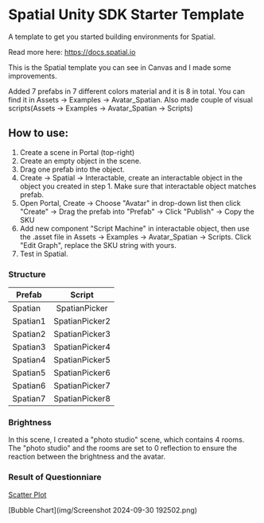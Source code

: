 # Spatial Unity SDK Starter Template

A template to get you started building environments for Spatial.

Read more here: https://docs.spatial.io


This is the Spatial template you can see in Canvas and I made some improvements.

Added 7 prefabs in 7 different colors material and it is 8 in total. You can find it in Assets -> Examples -> Avatar_Spatian.
Also made couple of visual scripts(Assets -> Examples -> Avatar_Spatian -> Scripts)

## How to use:
1. Create a scene in Portal (top-right)
2. Create an empty object in the scene.
3. Drag one prefab into the object.
4. Create -> Spatial -> Interactable, create an interactable object in the object you created in step 1. Make sure that interactable object matches prefab.
5. Open Portal, Create -> Choose "Avatar" in drop-down list then click "Create" -> Drag the prefab into "Prefab" -> Click "Publish" -> Copy the SKU
6. Add new component "Script Machine" in interactable object, then use the .asset file in Assets -> Examples -> Avatar_Spatian -> Scripts. Click "Edit Graph", replace the SKU string with yours.
7. Test in Spatial.

### Structure
| Prefab        |Script           |
| ------------- |:---------------:|
| Spatian       | SpatianPicker   |
| Spatian1      | SpatianPicker2  |
| Spatian2      | SpatianPicker3  |
| Spatian3      | SpatianPicker4  |
| Spatian4      | SpatianPicker5  |
| Spatian5      | SpatianPicker6  |
| Spatian6      | SpatianPicker7  |
| Spatian7      | SpatianPicker8  |

### Brightness
In this scene, I created a "photo studio" scene, which contains 4 rooms. The "photo studio" and the rooms are set to 0 reflection to ensure the reaction between the brightness and the avatar.

### Result of Questionniare
[Scatter Plot](https://imgur.com/a/ipNRlfG) 

[Bubble Chart](img/Screenshot 2024-09-30 192502.png)
